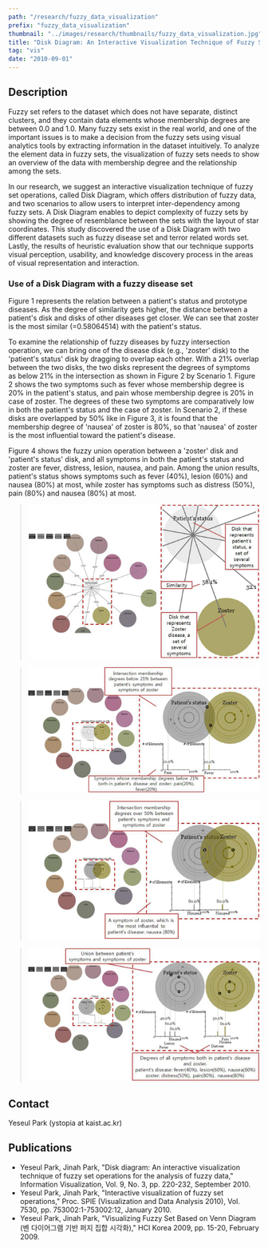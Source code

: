 ```yaml
---
path: "/research/fuzzy_data_visualization"
prefix: "fuzzy_data_visualization"
thumbnail: "../images/research/thumbnails/fuzzy_data_visualization.jpg"
title: "Disk Diagram: An Interactive Visualization Technique of Fuzzy Set Operations for the Analysis of Fuzzy Data"
tag: "vis"
date: "2010-09-01"
---
```


## Description

Fuzzy set refers to the dataset which does not have separate, distinct clusters, and they contain data elements whose membership degrees are between 0.0 and 1.0. Many fuzzy sets exist in the real world, and one of the important issues is to make a decision from the fuzzy sets using visual analytics tools by extracting information in the dataset intuitively. To analyze the element data in fuzzy sets, the visualization of fuzzy sets needs to show an overview of the data with membership degree and the relationship among the sets.

In our research, we suggest an interactive visualization technique of fuzzy set operations, called Disk Diagram, which offers distribution of fuzzy data, and two scenarios to allow users to interpret inter-dependency among fuzzy sets. A Disk Diagram enables to depict complexity of fuzzy sets by showing the degree of resemblance between the sets with the layout of star coordinates. This study discovered the use of a Disk Diagram with two different datasets such as fuzzy disease set and terror related words set. Lastly, the results of heuristic evaluation show that our technique supports visual perception, usability, and knowledge discovery process in the areas of visual representation and interaction.

### Use of a Disk Diagram with a fuzzy disease set

Figure 1 represents the relation between a patient's status and prototype diseases. As the degree of similarity gets higher, the distance between a patient's disk and disks of other diseases get closer. We can see that zoster is the most similar (=0.58064514) with the patient's status.

To examine the relationship of fuzzy diseases by fuzzy intersection operation, we can bring one of the disease disk (e.g., 'zoster' disk) to the 'patient's status' disk by dragging to overlap each other. With a 21% overlap between the two disks, the two disks represent the degrees of symptoms as below 21% in the intersection as shown in Figure 2 by Scenario 1. Figure 2 shows the two symptoms such as fever whose membership degree is 20% in the patient's status, and pain whose membership degree is 20% in case of zoster. The degrees of these two symptoms are comparatively low in both the patient's status and the case of zoster. In Scenario 2, if these disks are overlapped by 50% like in Figure 3, it is found that the membership degree of 'nausea' of zoster is 80%, so that 'nausea' of zoster is the most influential toward the patient's disease.

Figure 4 shows the fuzzy union operation between a 'zoster' disk and 'patient's status' disk, and all symptoms in both the patient's status and zoster are fever, distress, lesion, nausea, and pain. Among the union results, patient's status shows symptoms such as fever (40%), lesion (60%) and nausea (80%) at most, while zoster has symptoms such as distress (50%), pain (80%) and nausea (80%) at most.


> ![Figure 1. Visualization of similarity between patient’s status and prototype diseases](../images/research/fuzzy_data_visualization/img1.jpg)

> ![Figure 2. Intersection membership degrees below 21% between patient’s status and zoster in scenario 1](../images/research/fuzzy_data_visualization/img2.jpg)

> ![Figure 3. Intersection membership degrees over 50% between patient’s status and zoster in scenario 2](../images/research/fuzzy_data_visualization/img3.jpg)

> ![Figure 4. Union of patient’s status and zoster](../images/research/fuzzy_data_visualization/img4.jpg)

## Contact

Yeseul Park (ystopia at kaist.ac.kr)

## Publications

- Yeseul Park, Jinah Park, "Disk diagram: An interactive visualization technique of fuzzy set operations for the analysis of fuzzy data," Information Visualization, Vol. 9, No. 3, pp. 220-232, September 2010.
- Yeseul Park, Jinah Park, "Interactive visualization of fuzzy set operations," Proc. SPIE (Visualization and Data Analysis 2010), Vol. 7530, pp. 753002:1-753002:12, January 2010.
- Yeseul Park, Jinah Park, "Visualizing Fuzzy Set Based on Venn Diagram (벤 다이어그램 기반 퍼지 집합 시각화)," HCI Korea 2009, pp. 15-20, February 2009.